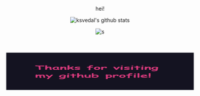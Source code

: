 <div align="center">
  
hei!
<br>

![ksvedal's github stats](https://github-readme-stats.vercel.app/api?username=ksvedal&show_icons=true&theme=radical)

![s](https://github-readme-stats.vercel.app/api/top-langs?username=ksvedal&show_icons=true&locale=en&layout=compact&theme=radical&hide=Makefile,CMake&langs_count=16)

<br><br>
<img height="100" width="100%" alt="Thanks for visiting my github profile" src="img/thanks.png" />

</div>
